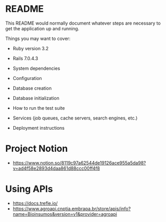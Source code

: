 # README

This README would normally document whatever steps are necessary to get the
application up and running.

Things you may want to cover:

* Ruby version 3.2
* Rails 7.0.4.3

* System dependencies

* Configuration

* Database creation

* Database initialization

* How to run the test suite

* Services (job queues, cache servers, search engines, etc.)

* Deployment instructions

# Project Notion
* https://www.notion.so/8119c97a62544de19126ace955a5da98?v=ad4f58e2893d4daa861d88ccc00ff4f8

# Using APIs

* https://docs.trefle.io/
* https://www.agroapi.cnptia.embrapa.br/store/apis/info?name=Bioinsumos&version=v1&provider=agroapi
